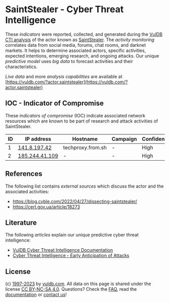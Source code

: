 # SaintStealer - Cyber Threat Intelligence

These _indicators_ were reported, collected, and generated during the [VulDB CTI analysis](https://vuldb.com/?kb.cti) of the actor known as [SaintStealer](https://vuldb.com/?actor.saintstealer). The _activity monitoring_ correlates data from social media, forums, chat rooms, and darknet markets. It helps to determine associated actors, specific activities, expected intentions, emerging research, and ongoing attacks. Our unique _predictive model_ uses _big data_ to forecast activities and their characteristics.

_Live data_ and more _analysis capabilities_ are available at [https://vuldb.com/?actor.saintstealer](https://vuldb.com/?actor.saintstealer)

## IOC - Indicator of Compromise

These _indicators of compromise_ (IOC) indicate associated network resources which are known to be part of research and attack activities of SaintStealer.

ID | IP address | Hostname | Campaign | Confidence
-- | ---------- | -------- | -------- | ----------
1 | [141.8.197.42](https://vuldb.com/?ip.141.8.197.42) | techproxy.from.sh | - | High
2 | [185.244.41.109](https://vuldb.com/?ip.185.244.41.109) | - | - | High

## References

The following list contains _external sources_ which discuss the actor and the associated activities:

* https://blog.cyble.com/2022/04/27/dissecting-saintstealer/
* https://cert.gov.ua/article/18273

## Literature

The following _articles_ explain our unique predictive cyber threat intelligence:

* [VulDB Cyber Threat Intelligence Documentation](https://vuldb.com/?kb.cti)
* [Cyber Threat Intelligence - Early Anticipation of Attacks](https://www.scip.ch/en/?labs.20201022)

## License

(c) [1997-2023](https://vuldb.com/?kb.changelog) by [vuldb.com](https://vuldb.com/?kb.about). All data on this page is shared under the license [CC BY-NC-SA 4.0](https://creativecommons.org/licenses/by-nc-sa/4.0/). Questions? Check the [FAQ](https://vuldb.com/?kb.faq), read the [documentation](https://vuldb.com/?kb) or [contact us](https://vuldb.com/?contact)!
